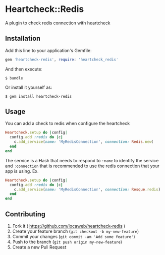 # Heartcheck::Redis

A plugin to check redis connection with heartcheck

## Installation

Add this line to your application's Gemfile:

```ruby
gem 'heartcheck-redis', require: 'heartcheck_redis'
```

And then execute:

    $ bundle

Or install it yourself as:

    $ gem install heartcheck-redis

## Usage

You can add a check to redis when configure the heartcheck

```ruby
Heartcheck.setup do |config|
  config.add :redis do |c|
    c.add_service(name: 'MyRedisConnection', connection: Redis.new)
  end
end
```

The service is a Hash that needs to respond to `:name` to identify the service and `:connection` that is recommended to use the redis connection that your app is using.
Ex.

```ruby
Heartcheck.setup do |config|
  config.add :redis do |c|
    c.add_service(name: 'MyRedisConnection', connection: Resque.redis)
  end
end
```

## Contributing

1. Fork it ( https://github.com/locaweb/heartcheck-redis )
2. Create your feature branch (`git checkout -b my-new-feature`)
3. Commit your changes (`git commit -am 'Add some feature'`)
4. Push to the branch (`git push origin my-new-feature`)
5. Create a new Pull Request
